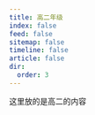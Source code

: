 ```yaml
---
title: 高二年级
index: false
feed: false
sitemap: false
timeline: false
article: false
dir:
  order: 3
---
```


这里放的是高二的内容  